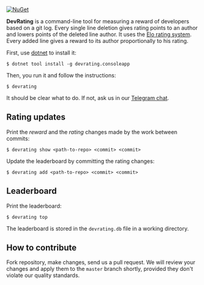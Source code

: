 [![NuGet](https://img.shields.io/nuget/v/DevRating.ConsoleApp.svg)](https://www.nuget.org/packages/DevRating.ConsoleApp/)

**DevRating** is a command-line tool for measuring a reward of developers 
based on a git log. Every single line deletion gives rating points to 
an author and lowers points of the deleted line author. 
It uses the [Elo rating system](https://en.wikipedia.org/wiki/Elo_rating_system). 
Every added line gives a reward to its author proportionally to his rating.

First, use [dotnet](https://dotnet.microsoft.com/download/dotnet-core) 
to install it:

```
$ dotnet tool install -g devrating.consoleapp
```

Then, you run it and follow the instructions:

```
$ devrating
```

It should be clear what to do. If not, ask us in
our [Telegram chat](https://t.me/devrating).

## Rating updates

Print the *reward* and the *rating* changes made by the work between commits:

```
$ devrating show <path-to-repo> <commit> <commit>
```

Update the leaderboard by committing the rating changes:

```
$ devrating add <path-to-repo> <commit> <commit>
```

## Leaderboard

Print the leaderboard:

```
$ devrating top
```

The leaderboard is stored in the `devrating.db` file in a working directory.

## How to contribute

Fork repository, make changes, send us a pull request. We will review
your changes and apply them to the `master` branch shortly, provided
they don't violate our quality standards.